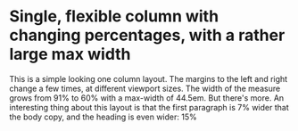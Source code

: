 # Single, flexible column with changing percentages, with a rather large max width

This is a simple looking one column layout. The margins to the left and right change a few times, at different viewport sizes. The width of the measure grows from 91% to 60% with a max-width of 44.5em. But there's more. An interesting thing about this layout is that the first paragraph is 7% wider that the body copy, and the heading is even wider: 15%